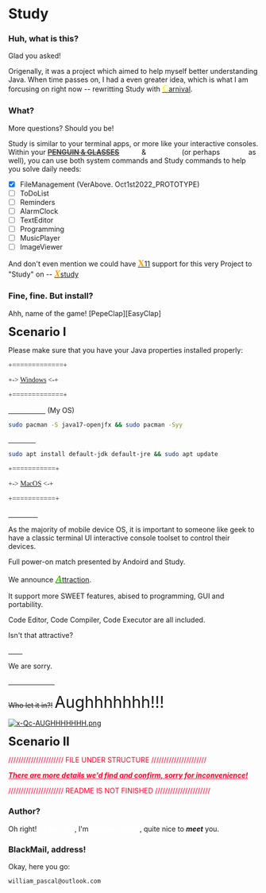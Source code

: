# Study

### Huh, what is this?
Glad you asked!

Origenally, it was a project which aimed to help myself better understanding Java. When time passes on, I had a even greater idea, which is what I am forcusing on right now -- rewritting Study with <u><b><font color="#FFFF00" size=4 face="Courier Prime">C</font></b></u>[arnival](https://github.com/WilliamPascal/Carnival "LinkToCarnival").

### What?
More questions? Should you be!

Study is similar to your terminal apps, or more like your interactive consoles. Within your <u><font color="#444444">~~__PENGUIN & GLASSES__~~</font></u> <font color="#FFFFFF">__Linux__</font> & <font color="#FFFFFF">__Windows__</font> (or perhaps <font color="#FFFFFF">__MacOS__</font> as well), you can use both system commands and Study commands to help you solve daily needs:

- [X] FileManagement (VerAbove. Oct1st2022_PROTOTYPE)
- [ ] ToDoList
- [ ] Reminders
- [ ] AlarmClock
- [ ] TextEditor
- [ ] Programming
- [ ] MusicPlayer
- [ ] ImageViewer

And don't even mention we could have <u><b><font color="#FF9900" size=4 face="Noto Serif Display Black">X</font></b></u>[11](https://x.org/wiki/) support for this very Project to "Study" on -- <u><b><i><font color="#FF9900" size=4 face="Noto Serif Display Black">X</font></i></b></u>[study](https://github.com/WilliamPascal/Xstudy)

### Fine, fine. But install?
Ahh, name of the game! [PepeClap][EasyClap]

<b><font size=5>Scenario I</font></b>

Please make sure that you have your Java properties installed properly:

<font face="Courier Prime">
+=============+

+-> [Windows](https://www.java.com/en/download/windows_manual.jsp "WindowsJavaInstallLink") <-+

+=============+
</font>

<u><b><font color="#FFFFFF">ArchLinux:</font></b></u> (My OS)
```sh
sudo pacman -S java17-openjfx && sudo pacman -Syy
```

<u><b><font color="#FFFFFF">Ubuntu:</font></b></u>
```sh
sudo apt install default-jdk default-jre && sudo apt update
```

<font face="Courier Prime">
+===========+

+-> [MacOS](https://www.oracle.com/java/technologies/downloads/#jdk19-mac) <-+

+===========+
</font>

<u><b><font color="#FFFFFF">Android:</font></b></u>

As the majority of mobile device OS, it is important to someone like geek to have a classic terminal UI interactive console toolset to control their devices. 

Full power-on match presented by Andoird and Study.

We announce <u><b><i><font color="#33CC00" size=4 face="Noto Serif">A</font></i></b></u>[ttraction](https://github.com/WilliamPascal/Attraction).

It support more SWEET features, abised to programming, GUI and portability.

Code Editor, Code Compiler, Code Executor are all included.

Isn't that attractive?

<u><b><font color="#FFFFFF">IOS:</font></b></u>

We are sorry.

<u><b><font color="#FFFFFF">ChromeBook:</font></b></u>

~~Who let it in?!~~ <font size=6>Aughhhhhhh!!!</font>

[![x-Qc-AUGHHHHHHH.png](https://i.postimg.cc/MZh0Y6hB/x-Qc-AUGHHHHHHH.png)](https://postimg.cc/RqLnSBCC)

<b><font size=5>Scenario II</font></b>

<font color="#FF0023">
////////////////////// FILE UNDER STRUCTURE //////////////////////

<u>***There are more details we'd find and confirm, sorry for inconvenience!***</u>

////////////////////// README IS NOT FINISHED //////////////////////
</font>

### Author?
Oh right! <font color="#FFFFFF">By the way</font>, I'm <font color="#FFFFFF">__William Pascal__</font>, quite nice to ***meet*** you.

### BlackMail, address!
Okay, here you go:
```
william_pascal@outlook.com
```

